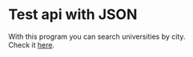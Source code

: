 # Test api with JSON
With this program you can search universities by city.
<br>
Check it [here](https://spiderbroo.github.io/test3/).
